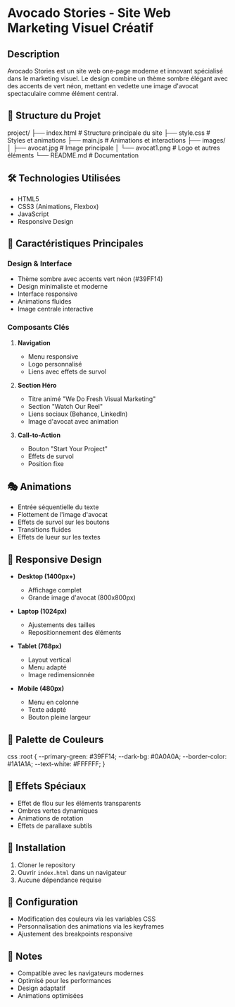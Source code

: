 # Avocado Stories - Site Web Marketing Visuel Créatif

## Description
Avocado Stories est un site web one-page moderne et innovant spécialisé dans le marketing visuel. Le design combine un thème sombre élégant avec des accents de vert néon, mettant en vedette une image d'avocat spectaculaire comme élément central.

## 🎯 Structure du Projet

project/
├── index.html # Structure principale du site
├── style.css # Styles et animations
├── main.js # Animations et interactions
├── images/
│ ├── avocat.jpg # Image principale
│ └── avocat1.png # Logo et autres éléments
└── README.md # Documentation


## 🛠 Technologies Utilisées
- HTML5
- CSS3 (Animations, Flexbox)
- JavaScript
- Responsive Design

## 🎨 Caractéristiques Principales

### Design & Interface
- Thème sombre avec accents vert néon (#39FF14)
- Design minimaliste et moderne
- Interface responsive
- Animations fluides
- Image centrale interactive

### Composants Clés
1. **Navigation**
   - Menu responsive
   - Logo personnalisé
   - Liens avec effets de survol

2. **Section Héro**
   - Titre animé "We Do Fresh Visual Marketing"
   - Section "Watch Our Reel"
   - Liens sociaux (Behance, LinkedIn)
   - Image d'avocat avec animation

3. **Call-to-Action**
   - Bouton "Start Your Project"
   - Effets de survol
   - Position fixe

## 🎭 Animations
- Entrée séquentielle du texte
- Flottement de l'image d'avocat
- Effets de survol sur les boutons
- Transitions fluides
- Effets de lueur sur les textes

## 📱 Responsive Design
- **Desktop (1400px+)**
  - Affichage complet
  - Grande image d'avocat (800x800px)

- **Laptop (1024px)**
  - Ajustements des tailles
  - Repositionnement des éléments

- **Tablet (768px)**
  - Layout vertical
  - Menu adapté
  - Image redimensionnée

- **Mobile (480px)**
  - Menu en colonne
  - Texte adapté
  - Bouton pleine largeur

## 🎨 Palette de Couleurs

css
:root {
--primary-green: #39FF14;
--dark-bg: #0A0A0A;
--border-color: #1A1A1A;
--text-white: #FFFFFF;
}



## 💫 Effets Spéciaux
- Effet de flou sur les éléments transparents
- Ombres vertes dynamiques
- Animations de rotation
- Effets de parallaxe subtils

## 🚀 Installation
1. Cloner le repository
2. Ouvrir `index.html` dans un navigateur
3. Aucune dépendance requise

## 🔧 Configuration
- Modification des couleurs via les variables CSS
- Personnalisation des animations via les keyframes
- Ajustement des breakpoints responsive

## 📝 Notes
- Compatible avec les navigateurs modernes
- Optimisé pour les performances
- Design adaptatif
- Animations optimisées
